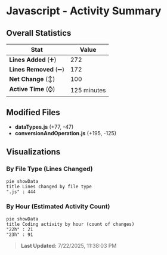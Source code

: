 # Javascript - Activity Summary 

## Overall Statistics

| Stat                   | Value                                                             |
| ---------------------- | ----------------------------------------------------------------- |
| **Lines Added** (➕)   | 272                                          |
| **Lines Removed** (➖) | 172                                        |
| **Net Change** (↕)    | 100                |
| **Active Time** (⌚)   | 125 minutes |


## Modified Files
- **dataTypes.js** (+77, -47)
- **conversionAndOperation.js** (+195, -125)

## Visualizations

### By File Type (Lines Changed)

```mermaid
pie showData
title Lines changed by file type
".js" : 444
```

### By Hour (Estimated Activity Count)

```mermaid
pie showData
title Coding activity by hour (count of changes)
"22h" : 21
"23h" : 91
```


> **Last Updated:** 7/22/2025, 11:38:03 PM